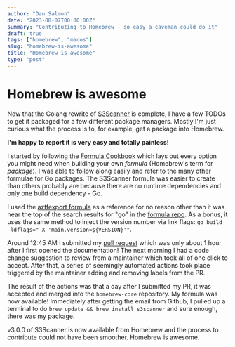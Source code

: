 ```yaml
---
author: "Dan Salmon"
date: "2023-08-07T00:00:00Z"
summary: "Contributing to Homebrew - so easy a caveman could do it"
draft: true
tags: ["homebrew", "macos"]
slug: "homebrew-is-awesome"
title: "Homebrew is awesome"
type: "post"
---
```



# Homebrew is awesome

Now that the Golang rewrite of [S3Scanner](https://github.com/sa7mon/S3Scanner) is complete, I have a few TODOs to get it packaged for a few different package managers. Mostly I'm just curious what the process is to, for example, get a package into Homebrew.

**I'm happy to report it is very easy and totally painless!**

I started by following the [Formula Cookbook](https://docs.brew.sh/Formula-Cookbook) which lays out every option you might need when building your own *formula* (Homebrew's term for *package*). I was able to follow along easily and refer to the many other formulae for Go packages. The S3Scanner formula was easier to create than others probably are because there are no runtime dependencies and only one build dependency - Go.

I used the [aztfexport formula](https://github.com/Homebrew/homebrew-core/blob/master/Formula/aztfexport.rb) as a reference for no reason other than it was near the top of the search results for "go" in the [formula repo](https://github.com/Homebrew/homebrew-core). As a bonus, it uses the same method to inject the version number via link flags: `go build -ldflags="-X 'main.version=${VERSION}'"`.

Around 12:45 AM I submitted my [pull request](https://github.com/Homebrew/homebrew-core/pull/138025) which was only about 1 hour after I first opened the documentation! The next morning I had a code change suggestion to review from a maintainer which took all of one click to accept. After that, a series of seemingly automated actions took place triggered by the maintainer adding and removing labels from the PR.

The result of the actions was that a day after I submitted my PR, it was accepted and merged into the `homebrew-core` repository. My formula was now available! Immediately after getting the email from Github, I pulled up a terminal to do `brew update && brew install s3scanner` and sure enough, there was my package.

v3.0.0 of S3Scanner is now available from Homebrew and the process to contribute could not have been smoother. Homebrew is awesome.